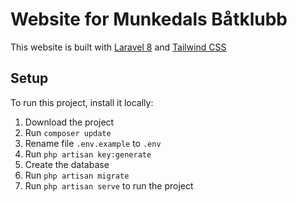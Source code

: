 # Website for Munkedals Båtklubb
This website is built with [Laravel 8](https://laravel.com/docs/8.x) and [Tailwind CSS](https://v2.tailwindcss.com/docs)
## Setup
To run this project, install it locally:
1. Download the project
2. Run `composer update`
3. Rename file `.env.example` to `.env`
4. Run `php artisan key:generate`
5. Create the database
6. Run `php artisan migrate`
7. Run `php artisan serve` to run the project
